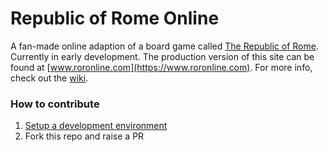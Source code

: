 # Republic of Rome Online

A fan-made online adaption of a board game called [The Republic of Rome](https://boardgamegeek.com/boardgame/1513/republic-rome). Currently in early development. The production version of this site can be found at [www.roronline.com](https://www.roronline.com). For more info, check out the [wiki](https://github.com/iamlogand/republic-of-rome-online/wiki).

### How to contribute

1. [Setup a development environment](https://github.com/iamlogand/republic-of-rome-online/wiki/Setup-a-development-environment)
2. Fork this repo and raise a PR
